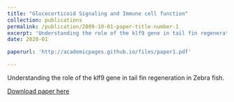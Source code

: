 ```yaml
---
title: "Glucocorticoid Signaling and Immune cell function"
collection: publications
permalink: /publication/2009-10-01-paper-title-number-1
excerpt: 'Understanding the role of the klf9 gene in tail fin regeneration in Zebra fish.'
date: 2020-01

paperurl: 'http://academicpages.github.io/files/paper1.pdf'

---
```

Understanding the role of the klf9 gene in tail fin regeneration in Zebra fish. 

[Download paper here](http://academicpages.github.io/files/paper1.pdf)
